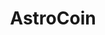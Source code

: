 ---
layout: home

title: AstroCoin
titleTemplate: The currency for the Astrum IT Academy

hero: 
  name: AstroCoin
  text: The currency for the Astrum IT Academy 
  tagline: You can use AstroCoin to buy courses, books, and other things in the Astrum IT Academy store.
  image:
    src: /coin.webp
    alt: AstroCoin
  actions:
    - theme: brand
      text: Get Started
      link: https://wallet.astrocoin.uz/qwasar-check
    - theme: alt
      text: Already using
      linkText: AstroCoin
      link: https://wallet.astrocoin.uz/
    - theme: get googleplay
      text: Google Play
      linkText: get
      link: https://play.google.com/store/apps/details?id=app.app.astrocoin

features:
  - icon: 👛
    title: Convenient wallet for managing coins
    details: Coin monitoring, and a convenient interface for transferring and receiving coins
  - icon: 🧺
    title: AstroCoin Store - with a large assortment
    details: Students can also purchase various valuable gifts on the market using these coins.
  - icon: 🚀
    title: Transfers are instant
    details: Transfer or ask for coins from friends, and the transfer will be carried out instantly
  - icon: 📱
    title: Mobile application
    details: We will soon release a mobile app for both Android and iOS devices
---